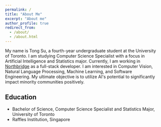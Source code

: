 ```yaml
---
permalink: /
title: "About Me"
excerpt: "About me"
author_profile: true
redirect_from: 
  - /about/
  - /about.html
---
```


My name is Tong Su, a fourth-year undergraduate student at the University of Toronto. I am studying Computer Science Specialist with a focus in Artificial Intelligence and Statistics major. Currently, I am working in [Northbridge](https://www.nbfc.com/) as a full-stack developer. I am interested in Computer Vision, Natural Language Processing, Machine Learning, and Software Engineering. My ultimate objective is to utilize AI's potential to significantly impact minority communities positively. 

## Education
* Bachelor of Science, Computer Science Specialist and Statistics Major, University of Toronto
* Raffles Institution, Singapore


